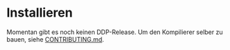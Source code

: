# Installieren

<to-do></to-do>

Momentan gibt es noch keinen DDP-Release.
Um den Kompilierer selber zu bauen, siehe [CONTRIBUTING.md](https://github.com/DDP-Projekt/Kompilierer/blob/master/CONTRIBUTING.md).